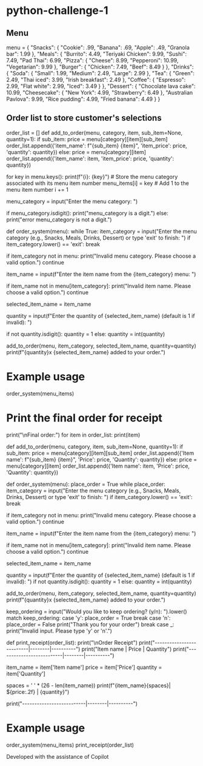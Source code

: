 # python-challenge-1
## Menu
menu = {
    "Snacks": {
        "Cookie": .99,
        "Banana": .69,
        "Apple": .49,
        "Granola bar": 1.99
    },
    "Meals": {
        "Burrito": 4.49,
        "Teriyaki Chicken": 9.99,
        "Sushi": 7.49,
        "Pad Thai": 6.99,
        "Pizza": {
            "Cheese": 8.99,
            "Pepperoni": 10.99,
            "Vegetarian": 9.99
        },
        "Burger": {
            "Chicken": 7.49,
            "Beef": 8.49
        }
    },
    "Drinks": {
        "Soda": {
            "Small": 1.99,
            "Medium": 2.49,
            "Large": 2.99
        },
        "Tea": {
            "Green": 2.49,
            "Thai iced": 3.99,
            "Irish breakfast": 2.49
        },
        "Coffee": {
            "Espresso": 2.99,
            "Flat white": 2.99,
            "Iced": 3.49
        }
    },
    "Dessert": {
        "Chocolate lava cake": 10.99,
        "Cheesecake": {
            "New York": 4.99,
            "Strawberry": 6.49
        },
        "Australian Pavlova": 9.99,
        "Rice pudding": 4.99,
        "Fried banana": 4.49
    }
}

## Order list to store customer's selections

order_list = []
def add_to_order(menu, category, item, sub_item=None, quantity=1):
    if sub_item:
        price = menu[category][item][sub_item]
        order_list.append({'item_name': f"{sub_item} {item}", 'item_price': price, 'quantity': quantity})
    else:
        price = menu[category][item]
        order_list.append({'item_name': item, 'item_price': price, 'quantity': quantity})


for key in menu.keys():
        print(f"{i}: {key}")
        # Store the menu category associated with its menu item number
        menu_items[i] = key
        # Add 1 to the menu item number
        i += 1

menu_category = input("Enter the menu category: ")



if menu_category.isdigit():
    print("menu_category is a digit.")
else:
    print("error menu_category is not a digit.")


def order_system(menu):
    while True:
        item_category = input("Enter the menu category (e.g., Snacks, Meals, Drinks, Dessert) or type 'exit' to finish: ")
        if item_category.lower() == 'exit':
            break

if item_category not in menu:
            print("Invalid menu category. Please choose a valid option.")
            continue

 item_name = input(f"Enter the item name from the {item_category} menu: ")

if item_name not in menu[item_category]:
            print("Invalid item name. Please choose a valid option.")
            continue

selected_item_name = item_name

 quantity = input(f"Enter the quantity of {selected_item_name} (default is 1 if invalid): ")


if not quantity.isdigit():
            quantity = 1
        else:
            quantity = int(quantity)


add_to_order(menu, item_category, selected_item_name, quantity=quantity)
print(f"{quantity}x {selected_item_name} added to your order.")

# Example usage
order_system(menu_items)

# Print the final order for receipt
print("\nFinal order:")
for item in order_list:
print(item)

def add_to_order(menu, category, item, sub_item=None, quantity=1):
    if sub_item:
        price = menu[category][item][sub_item]
        order_list.append({'Item name': f"{sub_item} {item}", 'Price': price, 'Quantity': quantity})
    else:
        price = menu[category][item]
        order_list.append({'Item name': item, 'Price': price, 'Quantity': quantity})

def order_system(menu):
    place_order = True
    while place_order:
        item_category = input("Enter the menu category (e.g., Snacks, Meals, Drinks, Dessert) or type 'exit' to finish: ")
        if item_category.lower() == 'exit':
            break

if item_category not in menu:
            print("Invalid menu category. Please choose a valid option.")
            continue

 item_name = input(f"Enter the item name from the {item_category} menu: ")

if item_name not in menu[item_category]:
            print("Invalid item name. Please choose a valid option.")
            continue

selected_item_name = item_name

 quantity = input(f"Enter the quantity of {selected_item_name} (default is 1 if invalid): ")
        if not quantity.isdigit():
            quantity = 1
        else:
            quantity = int(quantity)

add_to_order(menu, item_category, selected_item_name, quantity=quantity)
        print(f"{quantity}x {selected_item_name} added to your order.")

       
keep_ordering = input("Would you like to keep ordering? (y/n): ").lower()
            match keep_ordering:
                case 'y':
                    place_order = True
                    break
                case 'n':
                    place_order = False
                    print("Thank you for your order")
                    break
                case _:
                    print("Invalid input. Please type 'y' or 'n'.")

def print_receipt(order_list):
    print("\nOrder Receipt")
    print("--------------------------|--------|----------")
    print("Item name                 | Price  | Quantity")
    print("--------------------------|--------|----------")
    
item_name = item['Item name']
price = item['Price']
quantity = item['Quantity']
        

spaces = ' ' * (26 - len(item_name))
print(f"{item_name}{spaces}| ${price:.2f} | {quantity}")
    
print("--------------------------|--------|----------")

# Example usage
order_system(menu_items)
print_receipt(order_list)

Developed with the assistance of Copilot   
    
